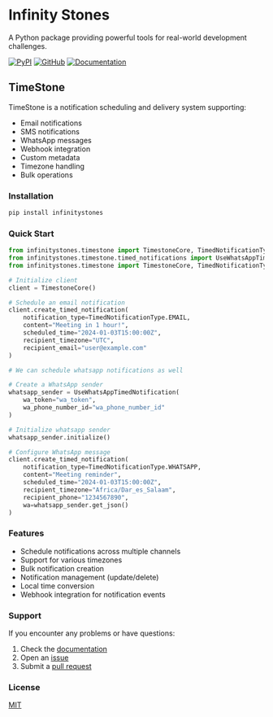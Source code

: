 # Infinity Stones

A Python package providing powerful tools for real-world development challenges.

[![PyPI ](https://badge.fury.io/py/infinitystones.svg)](https://badge.fury.io/py/infinitystones)
[![GitHub](https://img.shields.io/github/license/Tiririkha/infinity-stones)](https://github.com/Tiririkha/infinity-stones/blob/main/LICENSE)
[![Documentation](https://img.shields.io/badge/docs-latest-blue.svg)](https://github.com/Tiririkha/infinity-stones)

## TimeStone

TimeStone is a notification scheduling and delivery system supporting:

- Email notifications
- SMS notifications  
- WhatsApp messages
- Webhook integration
- Custom metadata
- Timezone handling
- Bulk operations

### Installation

```bash
pip install infinitystones
```

### Quick Start

```python
from infinitystones.timestone import TimestoneCore, TimedNotificationType
from infinitystones.timestone.timed_notifications import UseWhatsAppTimedNotification
from infinitystones.timestone import TimestoneCore, TimedNotificationType

# Initialize client
client = TimestoneCore()

# Schedule an email notification
client.create_timed_notification(
    notification_type=TimedNotificationType.EMAIL,
    content="Meeting in 1 hour!",
    scheduled_time="2024-01-03T15:00:00Z",
    recipient_timezone="UTC",
    recipient_email="user@example.com"
)

# We can schedule whatsapp notifications as well

# Create a WhatsApp sender
whatsapp_sender = UseWhatsAppTimedNotification(
    wa_token="wa_token",
    wa_phone_number_id="wa_phone_number_id"
)

# Initialize whatsapp sender
whatsapp_sender.initialize()

# Configure WhatsApp message
client.create_timed_notification(
    notification_type=TimedNotificationType.WHATSAPP,
    content="Meeting reminder",
    scheduled_time="2024-01-03T15:00:00Z",
    recipient_timezone="Africa/Dar_es_Salaam",
    recipient_phone="1234567890",
    wa=whatsapp_sender.get_json()
)


```

### Features

- Schedule notifications across multiple channels
- Support for various timezones
- Bulk notification creation
- Notification management (update/delete)
- Local time conversion
- Webhook integration for notification events

### Support

If you encounter any problems or have questions:

1. Check the [documentation](https://github.com/Tiririkha/infinity-stones)
2. Open an [issue](https://github.com/Tiririkha/infinity-stones/issues)
3. Submit a [pull request](https://github.com/Tiririkha/infinity-stones/pulls)

### License

[MIT](https://github.com/Tiririkha/infinity-stones/blob/main/LICENSE)